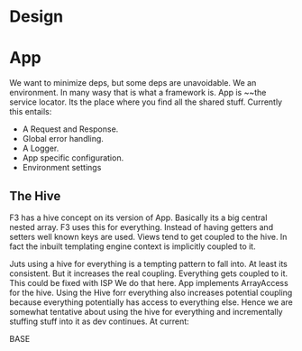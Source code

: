 # Design

# App
We want to minimize deps, but some deps are unavoidable. We an environment. In many wasy that is what a framework is. App is ~~the service locator. Its the place where you find all the shared stuff. Currently this entails:

  * A Request and Response.
  * Global error handling.
  * A Logger.
  * App specific configuration.
  * Environment settings

## The Hive
F3 has a hive concept on its version of App. Basically its a big central nested array. F3 uses this for everything. Instead of having getters and setters well known keys are used. Views tend to get coupled to the hive. In fact the inbuilt templating engine context is implicitly coupled to it.

Juts using a hive for everything is a tempting pattern to fall into. At least its consistent. But it increases the real coupling. Everything gets coupled to it. This could be fixed with ISP We do that here. App implements ArrayAccess for the hive. Using the Hive forr everything also increases potential coupling because everything potentially has access to everything else. Hence we are somewhat tentative  about using the hive for everything and incrementally stuffing stuff into it as dev continues. At current:

  BASE
